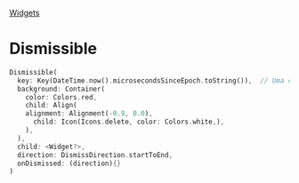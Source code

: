 [Widgets](https://github.com/leofds/flutter-class/blob/master/flutter/widgets/README.md)

# Dismissible

```dart
Dismissible(
  key: Key(DateTime.now().microsecondsSinceEpoch.toString()),  // Uma chave qualquer para identificar o elemento
  background: Container(
    color: Colors.red,
    child: Align(
    alignment: Alignment(-0.9, 0.0),
      child: Icon(Icons.delete, color: Colors.white,),
    ),
  ),
  child: <Widget?>,
  direction: DismissDirection.startToEnd,
  onDismissed: (direction){}
)
```
